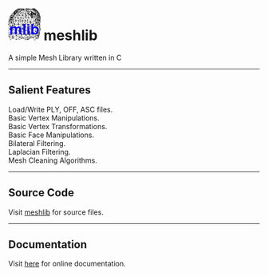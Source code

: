 ![alt tag](https://raw.githubusercontent.com/mohammadul/meshlib/master/resources/meshlib.png) meshlib
=======

A simple Mesh Library written in C

--------------
Salient Features
--------------
Load/Write PLY, OFF, ASC files.  
Basic Vertex Manipulations.  
Basic Vertex Transformations.  
Basic Face Manipulations.  
Bilateral Filtering.  
Laplacian Filtering.  
Mesh Cleaning Algorithms.  

--------------
Source Code
--------------
Visit [meshlib](https://github.com/mohammadul/meshlib) for source files.

--------------
Documentation
--------------
Visit [here](https://github.com/mohammadul/meshlib) for online documentation.

